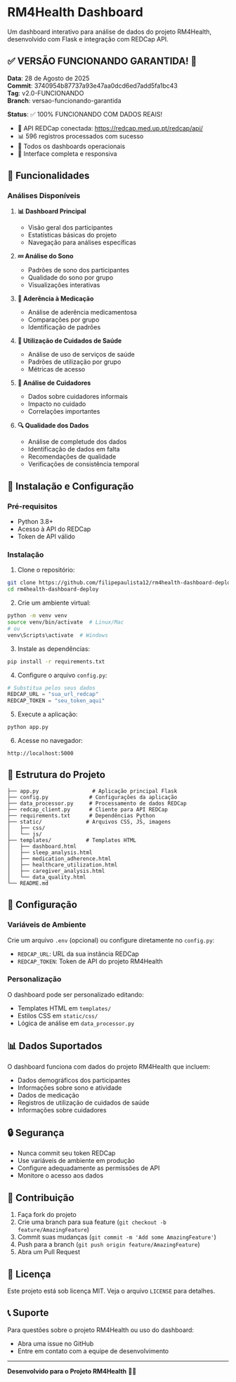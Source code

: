 # RM4Health Dashboard

Um dashboard interativo para análise de dados do projeto RM4Health, desenvolvido com Flask e integração com REDCap API.

## ✅ VERSÃO FUNCIONANDO GARANTIDA! 🚀

**Data**: 28 de Agosto de 2025  
**Commit**: 3740954b87737a93e47aa0dcd6ed7add5fa1bc43  
**Tag**: v2.0-FUNCIONANDO  
**Branch**: versao-funcionando-garantida  

**Status**: ✅ 100% FUNCIONANDO COM DADOS REAIS!
- 🔗 API REDCap conectada: https://redcap.med.up.pt/redcap/api/
- 📊 596 registros processados com sucesso
- 🎯 Todos os dashboards operacionais
- 🏥 Interface completa e responsiva

## 🎯 Funcionalidades

### Análises Disponíveis

1. **📊 Dashboard Principal**
   - Visão geral dos participantes
   - Estatísticas básicas do projeto
   - Navegação para análises específicas

2. **💤 Análise do Sono**
   - Padrões de sono dos participantes
   - Qualidade do sono por grupo
   - Visualizações interativas

3. **💊 Aderência à Medicação**
   - Análise de aderência medicamentosa
   - Comparações por grupo
   - Identificação de padrões

4. **🏥 Utilização de Cuidados de Saúde**
   - Análise de uso de serviços de saúde
   - Padrões de utilização por grupo
   - Métricas de acesso

5. **👥 Análise de Cuidadores**
   - Dados sobre cuidadores informais
   - Impacto no cuidado
   - Correlações importantes

6. **🔍 Qualidade dos Dados**
   - Análise de completude dos dados
   - Identificação de dados em falta
   - Recomendações de qualidade
   - Verificações de consistência temporal

## 🚀 Instalação e Configuração

### Pré-requisitos
- Python 3.8+
- Acesso à API do REDCap
- Token de API válido

### Instalação

1. Clone o repositório:
```bash
git clone https://github.com/filipepaulista12/rm4health-dashboard-deploy.git
cd rm4health-dashboard-deploy
```

2. Crie um ambiente virtual:
```bash
python -m venv venv
source venv/bin/activate  # Linux/Mac
# ou
venv\Scripts\activate  # Windows
```

3. Instale as dependências:
```bash
pip install -r requirements.txt
```

4. Configure o arquivo `config.py`:
```python
# Substitua pelos seus dados
REDCAP_URL = "sua_url_redcap"
REDCAP_TOKEN = "seu_token_aqui"
```

5. Execute a aplicação:
```bash
python app.py
```

6. Acesse no navegador:
```
http://localhost:5000
```

## 📁 Estrutura do Projeto

```
├── app.py                 # Aplicação principal Flask
├── config.py             # Configurações da aplicação
├── data_processor.py     # Processamento de dados REDCap
├── redcap_client.py      # Cliente para API REDCap
├── requirements.txt      # Dependências Python
├── static/              # Arquivos CSS, JS, imagens
│   ├── css/
│   └── js/
├── templates/           # Templates HTML
│   ├── dashboard.html
│   ├── sleep_analysis.html
│   ├── medication_adherence.html
│   ├── healthcare_utilization.html
│   ├── caregiver_analysis.html
│   └── data_quality.html
└── README.md
```

## 🔧 Configuração

### Variáveis de Ambiente
Crie um arquivo `.env` (opcional) ou configure diretamente no `config.py`:

- `REDCAP_URL`: URL da sua instância REDCap
- `REDCAP_TOKEN`: Token de API do projeto RM4Health

### Personalização
O dashboard pode ser personalizado editando:
- Templates HTML em `templates/`
- Estilos CSS em `static/css/`
- Lógica de análise em `data_processor.py`

## 📊 Dados Suportados

O dashboard funciona com dados do projeto RM4Health que incluem:
- Dados demográficos dos participantes
- Informações sobre sono e atividade
- Dados de medicação
- Registros de utilização de cuidados de saúde
- Informações sobre cuidadores

## 🔒 Segurança

- Nunca commit seu token REDCap
- Use variáveis de ambiente em produção
- Configure adequadamente as permissões de API
- Monitore o acesso aos dados

## 🤝 Contribuição

1. Faça fork do projeto
2. Crie uma branch para sua feature (`git checkout -b feature/AmazingFeature`)
3. Commit suas mudanças (`git commit -m 'Add some AmazingFeature'`)
4. Push para a branch (`git push origin feature/AmazingFeature`)
5. Abra um Pull Request

## 📄 Licença

Este projeto está sob licença MIT. Veja o arquivo `LICENSE` para detalhes.

## 📞 Suporte

Para questões sobre o projeto RM4Health ou uso do dashboard:
- Abra uma issue no GitHub
- Entre em contato com a equipe de desenvolvimento

---

**Desenvolvido para o Projeto RM4Health** 🏥✨

